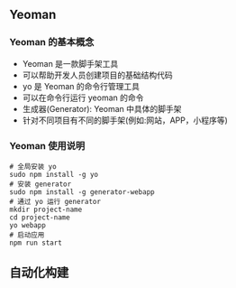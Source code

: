 ## Yeoman

### Yeoman 的基本概念 

-  Yeoman 是一款脚手架工具
  -  可以帮助开发人员创建项目的基础结构代码
-  yo 是 Yeoman 的命令行管理工具
  -  可以在命令行运行 yeoman 的命令
-  生成器(Generator): Yeoman 中具体的脚手架
  -  针对不同项目有不同的脚手架(例如:网站，APP，小程序等)

### Yeoman 使用说明

```shell
# 全局安装 yo
sudo npm install -g yo
# 安装 generator
sudo npm install -g generator-webapp
# 通过 yo 运行 generator
mkdir project-name
cd project-name
yo webapp
# 启动应用
npm run start
```

## 自动化构建






